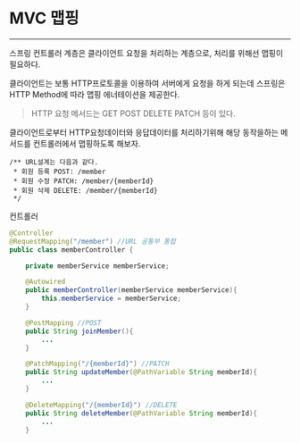 #  MVC 맵핑

---

스프링 컨트롤러 계층은 클라이언트 요청을 처리하는 계층으로, 처리를 위해선 맵핑이 필요하다. 

클라이언트는 보통 HTTP프로토콜을 이용하여 서버에게 요청을 하게 되는데 스프링은 HTTP Method에 따라 맵핑 에너테이션을 제공한다.

>  HTTP 요청 메서드는 GET POST DELETE PATCH 등이 있다.

클라이언트로부터 HTTP요청데이터와 응답데이터를 처리하기위해 해당 동작을하는 메서드를 컨트롤러에서 맵핑하도록 해보자.



```
/** URL설계는 다음과 같다.
 * 회원 등록 POST: /member
 * 회원 수정 PATCH: /member/{memberId}
 * 회원 삭제 DELETE: /member/{memberId}
 */
```

컨트롤러

~~~JAVA
@Controller
@RequestMapping("/member") //URL 공통부 통합
public class memberController {

    private memberService memberService;

    @Autowired
    public memberController(memberService memberService){
        this.memberService = memberService;
    }

    @PostMapping //POST
    public String joinMember(){
        ...
    }

    @PatchMapping("/{memberId}") //PATCH
    public String updateMember(@PathVariable String memberId){
        ...
    }

    @DeleteMapping("/{memberId}") //DELETE
    public String deleteMember(@PathVariable String memberId){
        ...
    }
~~~



